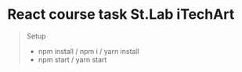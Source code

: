 # React course task St.Lab iTechArt
>Setup
>- npm install / npm i / yarn install
>- npm start / yarn start
